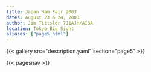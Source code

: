 ```yaml
---
title: Japan Ham Fair 2003
dates: August 23 & 24, 2003
author: Jim Tittsler 7J1AJH/AI8A
location: Tokyo Big Sight
aliases: ["page5.html"]
---
```


{{< gallery src="description.yaml" section="page5" >}}

{{< pagesnav >}}
